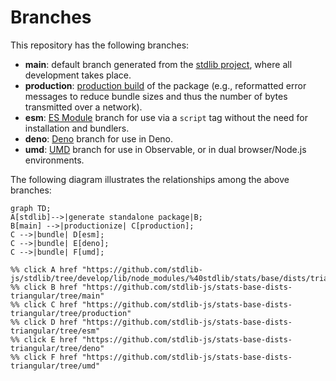<!--

@license Apache-2.0

Copyright (c) 2022 The Stdlib Authors.

Licensed under the Apache License, Version 2.0 (the "License");
you may not use this file except in compliance with the License.
You may obtain a copy of the License at

    http://www.apache.org/licenses/LICENSE-2.0

Unless required by applicable law or agreed to in writing, software
distributed under the License is distributed on an "AS IS" BASIS,
WITHOUT WARRANTIES OR CONDITIONS OF ANY KIND, either express or implied.
See the License for the specific language governing permissions and
limitations under the License.

-->

# Branches

This repository has the following branches:

-   **main**: default branch generated from the [stdlib project][stdlib-url], where all development takes place.
-   **production**: [production build][production-url] of the package (e.g., reformatted error messages to reduce bundle sizes and thus the number of bytes transmitted over a network).
-   **esm**: [ES Module][esm-url] branch for use via a `script` tag without the need for installation and bundlers.
-   **deno**: [Deno][deno-url] branch for use in Deno.
-   **umd**: [UMD][umd-url] branch for use in Observable, or in dual browser/Node.js environments.

The following diagram illustrates the relationships among the above branches:

```mermaid
graph TD;
A[stdlib]-->|generate standalone package|B;
B[main] -->|productionize| C[production];
C -->|bundle| D[esm];
C -->|bundle| E[deno];
C -->|bundle| F[umd];

%% click A href "https://github.com/stdlib-js/stdlib/tree/develop/lib/node_modules/%40stdlib/stats/base/dists/triangular"
%% click B href "https://github.com/stdlib-js/stats-base-dists-triangular/tree/main"
%% click C href "https://github.com/stdlib-js/stats-base-dists-triangular/tree/production"
%% click D href "https://github.com/stdlib-js/stats-base-dists-triangular/tree/esm"
%% click E href "https://github.com/stdlib-js/stats-base-dists-triangular/tree/deno"
%% click F href "https://github.com/stdlib-js/stats-base-dists-triangular/tree/umd"
```

[stdlib-url]: https://github.com/stdlib-js/stdlib/tree/develop/lib/node_modules/%40stdlib/stats/base/dists/triangular
[production-url]: https://github.com/stdlib-js/stats-base-dists-triangular/tree/production
[deno-url]: https://github.com/stdlib-js/stats-base-dists-triangular/tree/deno
[umd-url]: https://github.com/stdlib-js/stats-base-dists-triangular/tree/umd
[esm-url]: https://github.com/stdlib-js/stats-base-dists-triangular/tree/esm